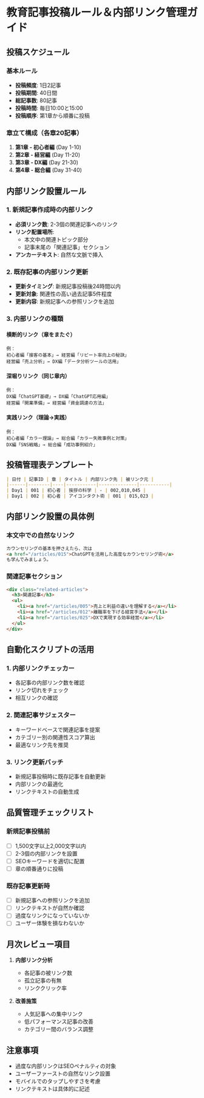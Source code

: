 # 教育記事投稿ルール＆内部リンク管理ガイド

## 投稿スケジュール

### 基本ルール
- **投稿頻度**: 1日2記事
- **投稿期間**: 40日間
- **総記事数**: 80記事
- **投稿時間**: 毎日10:00と15:00
- **投稿順序**: 第1章から順番に投稿

### 章立て構成（各章20記事）
1. **第1章 - 初心者編** (Day 1-10)
2. **第2章 - 経営編** (Day 11-20)
3. **第3章 - DX編** (Day 21-30)
4. **第4章 - 総合編** (Day 31-40)

## 内部リンク設置ルール

### 1. 新規記事作成時の内部リンク
- **必須リンク数**: 2-3個の関連記事へのリンク
- **リンク配置場所**:
  - 本文中の関連トピック部分
  - 記事末尾の「関連記事」セクション
- **アンカーテキスト**: 自然な文脈で挿入

### 2. 既存記事の内部リンク更新
- **更新タイミング**: 新規記事投稿後24時間以内
- **更新対象**: 関連性の高い過去記事5件程度
- **更新内容**: 新規記事への参照リンクを追加

### 3. 内部リンクの種類

#### 横断的リンク（章をまたぐ）
```
例：
初心者編「接客の基本」→ 経営編「リピート率向上の秘訣」
経営編「売上分析」→ DX編「データ分析ツールの活用」
```

#### 深堀りリンク（同じ章内）
```
例：
DX編「ChatGPT基礎」→ DX編「ChatGPT応用編」
経営編「開業準備」→ 経営編「資金調達の方法」
```

#### 実践リンク（理論→実践）
```
例：
初心者編「カラー理論」→ 総合編「カラー失敗事例と対策」
DX編「SNS戦略」→ 総合編「成功事例紹介」
```

## 投稿管理表テンプレート

```markdown
| 日付 | 記事ID | 章 | タイトル | 内部リンク先 | 被リンク元 |
|------|--------|----|-----------|--------------|-----------| 
| Day1 | 001 | 初心者 | 挨拶の科学 | - | 002,010,045 |
| Day1 | 002 | 初心者 | アイコンタクト術 | 001 | 015,023 |
```

## 内部リンク設置の具体例

### 本文中での自然なリンク
```html
カウンセリングの基本を押さえたら、次は
<a href="/articles/015">ChatGPTを活用した高度なカウンセリング術</a>
も学んでみましょう。
```

### 関連記事セクション
```html
<div class="related-articles">
  <h3>関連記事</h3>
  <ul>
    <li><a href="/articles/005">売上と利益の違いを理解する</a></li>
    <li><a href="/articles/012">離職率を下げる経営手法</a></li>
    <li><a href="/articles/025">DXで実現する効率経営</a></li>
  </ul>
</div>
```

## 自動化スクリプトの活用

### 1. 内部リンクチェッカー
- 各記事の内部リンク数を確認
- リンク切れをチェック
- 相互リンクの確認

### 2. 関連記事サジェスター
- キーワードベースで関連記事を提案
- カテゴリー別の関連性スコア算出
- 最適なリンク先を推奨

### 3. リンク更新バッチ
- 新規記事投稿時に既存記事を自動更新
- 内部リンクの最適化
- リンクテキストの自動生成

## 品質管理チェックリスト

### 新規記事投稿前
- [ ] 1,500文字以上2,000文字以内
- [ ] 2-3個の内部リンクを設置
- [ ] SEOキーワードを適切に配置
- [ ] 章の順番通りに投稿

### 既存記事更新時
- [ ] 新規記事への参照リンクを追加
- [ ] リンクテキストが自然か確認
- [ ] 過度なリンクになっていないか
- [ ] ユーザー体験を損なわないか

## 月次レビュー項目

1. **内部リンク分析**
   - 各記事の被リンク数
   - 孤立記事の有無
   - リンククリック率

2. **改善施策**
   - 人気記事への集中リンク
   - 低パフォーマンス記事の改善
   - カテゴリー間のバランス調整

## 注意事項

- 過度な内部リンクはSEOペナルティの対象
- ユーザーファーストの自然なリンク設置
- モバイルでのタップしやすさを考慮
- リンクテキストは具体的に記述